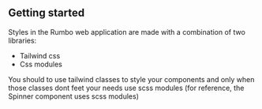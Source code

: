 ## Getting started

Styles in the Rumbo web application are made with a combination of two libraries:

- Tailwind css
- Css modules

You should to use tailwind classes to style your components and only when those classes dont feet your needs use scss modules (for reference, the Spinner component uses scss modules)
